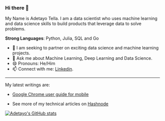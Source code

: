### Hi there 👋

My Name is Adetayo Tella. I am a data scientist who uses machine learning and data science skills to build products that leverage data to solve problems.

**Strong Languages**: Python, Julia, SQL and Go
  
- 👯 I am seeking to partner on exciting data science and machine learning projects.
- 💬 Ask me about Machine Learning, Deep Learning and Data Science.
- 😄 Pronouns: He/Him
- 📫 Connect with me: [Linkedin](https://www.linkedin.com/in/adetayotella).

--------------


My latest writings are:
 * [Google Chrome user guide for mobile](https://adetayotella.hashnode.dev/google-chrome-user-guide-for-mobile)
 
- See more of my technical articles on [Hashnode](https://adetayotella.hashnode.dev/)

[![Adetayo's GitHub stats](https://github-readme-stats.vercel.app/api?username=detayotella)](https://github.com/detayotella)
